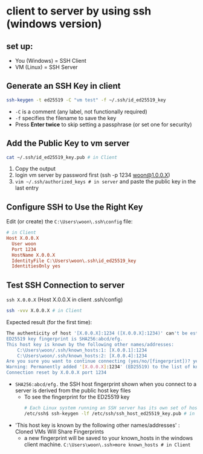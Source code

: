 # client to server by using ssh (windows version)
## set up: 
- You (Windows) = SSH Client
- VM (Linux) = SSH Server

## Generate an SSH Key in client

```bash
ssh-keygen -t ed25519 -C "vm test" -f ~/.ssh/id_ed25519_key
```

- `-C` is a comment (any label, not functionally required)
- `-f` specifies the filename to save the key
- Press **Enter twice** to skip setting a passphrase (or set one for security)



## Add the Public Key to vm server

```bash
cat ~/.ssh/id_ed25519_key.pub # in Client
```

1. Copy the output
2. login vm server by password first (ssh -p 1234 woon@1.0.0.X)
3. `vim ~/.ssh/authorized_keys # in server` and paste the public key in the last entry



## Configure SSH to Use the Right Key

Edit (or create) the `C:\Users\woon\.ssh\config` file: 

```ini
# in Client
Host X.0.0.X
  User woon
  Port 1234
  HostName X.0.0.X
  IdentityFile C:\Users\woon\.ssh\id_ed25519_key
  IdentitiesOnly yes
```


## Test SSH Connection to server
`ssh X.0.0.X` (Host X.0.0.X in client .ssh/config)
```bash
ssh -vvv X.0.0.X # in Client
```

Expected result (for the first time):

```bash
The authenticity of host '[X.0.0.X]:1234 ([X.0.0.X]:1234)' can't be established.
ED25519 key fingerprint is SHA256:abcd/efg.
This host key is known by the following other names/addresses:
    C:\Users\woon/.ssh/known_hosts:1: [X.0.0.1]:1234
    C:\Users\woon/.ssh/known_hosts:2: [X.0.0.4]:1234
Are you sure you want to continue connecting (yes/no/[fingerprint])? yes
Warning: Permanently added '[X.0.0.X]:1234' (ED25519) to the list of known hosts.
Connection reset by X.0.0.X port 1234
```

* `SHA256:abcd/efg.` the SSH host fingerprint shown when you connect to a server is derived from the public host key files
    * To see the fingerprint for the ED25519 key 
        ```bash
        # Each Linux system running an SSH server has its own set of host keys stored in /etc/ssh
        /etc/ssh$ ssh-keygen -lf /etc/ssh/ssh_host_ed25519_key.pub # in Server
        ```
* 'This host key is known by the following other names/addresses' :  Cloned VMs Will Share Fingerprints
  * a new fingerprint will be saved to your known_hosts in the windows client machine. `C:\Users\woon\.ssh>more known_hosts # in Client`

